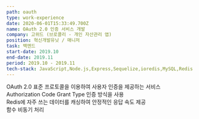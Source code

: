 ```yaml
---
path: oauth
type: work-experience
date: 2020-06-01T15:33:49.700Z
name: OAuth 2.0 인증 서비스 개발
company: 고위드 (브로콜리 - 개인 자산관리 앱)
position: 혁신개발유닛 / 매니저
task: 백엔드
start-date: 2019.10
end-date: 2019.11
period: 2019.10 - 2019.11
tech-stack: JavaScript,Node.js,Express,Sequelize,ioredis,MySQL,Redis
---
```


OAuth 2.0 표준 프로토콜을 이용하여 사용자 인증을 제공하는 서비스<br/>
Authorization Code Grant Type 인증 방식을 사용<br/>
Redis에 자주 쓰는 데이터를 캐싱하여 안정적인 응답 속도 제공<br/>
함수 비동기 처리
